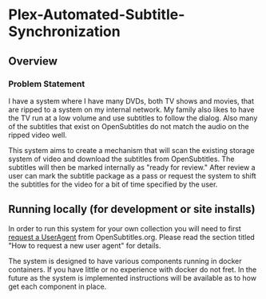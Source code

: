 # Plex-Automated-Subtitle-Synchronization

## Overview

### Problem Statement

I have a system where I have many DVDs, both TV shows and movies, that are ripped to a system on my internal network. My family also likes to have the TV run at a low volume and use subtitles to follow the dialog. Also many of the subtitles that exist on OpenSubtitles do not match the audio on the ripped video well.

This system aims to create a mechanism that will scan the existing storage system of video and download the subtitles from OpenSubtitles. The subtitles will then be marked internally as "ready for review." After review a user can mark the subtitle package as a pass or request the system to shift the subtitles for the video for a bit of time specified by the user.

## Running locally (for development or site installs)

In order to run this system for your own collection you will need to first [request a UserAgent](https://trac.opensubtitles.org/projects/opensubtitles/wiki/DevReadFirst) from OpenSubtitles.org. Please read the section titled "How to request a new user agent" for details.

The system is designed to have various components running in docker containers. If you have little or no experience with docker do not fret. In the future as the system is implemented instructions will be available as to how get each component in place.